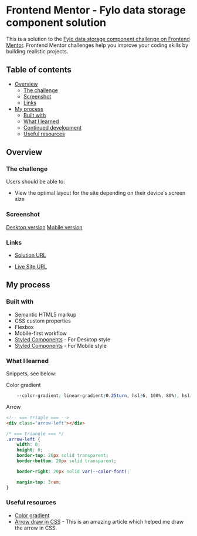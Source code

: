 # Frontend Mentor - Fylo data storage component solution

This is a solution to the [Fylo data storage component challenge on Frontend Mentor](./design/desktop-preview.jpg). Frontend Mentor challenges help you improve your coding skills by building realistic projects. 

## Table of contents

- [Overview](#overview)
  - [The challenge](#the-challenge)
  - [Screenshot](#screenshot)
  - [Links](#links)
- [My process](#my-process)
  - [Built with](#built-with)
  - [What I learned](#what-i-learned)
  - [Continued development](#continued-development)
  - [Useful resources](#useful-resources)

## Overview

### The challenge

Users should be able to:

- View the optimal layout for the site depending on their device's screen size

### Screenshot

[Desktop version](./design/desktop-design.jpg)
[Mobile version](./design/mobile-design.jpg)

### Links

- [Solution URL](https://github.com/TMraz/Testimonials-grid-section.github.io)

- [Live Site URL](https://tmraz.github.io/Testimonials-grid-section.github.io/)

## My process

### Built with

- Semantic HTML5 markup
- CSS custom properties
- Flexbox
- Mobile-first workflow
- [Styled Components](./css/main.css) - For Desktop style
- [Styled Components](./css/mobile.css) - For Mobile style

### What I learned

Snippets, see below:

Color gradient

```css
    --color-gradient: linear-gradient(0.25turn, hsl(6, 100%, 80%), hsl(335, 100%, 65%));

```

Arrow

```html
<!-- === triagle === -->
<div class="arrow-left"></div>
```

```css
/* === triangle === */  
.arrow-left {
    width: 0; 
    height: 0; 
    border-top: 20px solid transparent;
    border-bottom: 20px solid transparent; 

    border-right: 20px solid var(--color-font); 

    margin-top: 3rem;
}

```

### Useful resources

- [Color gradient](https://developer.mozilla.org/en-US/docs/Web/CSS/gradient/linear-gradient())
- [Arrow draw in CSS](https://css-tricks.com/snippets/css/css-triangle/) - This is an amazing article which helped me draw the arrow in CSS.
